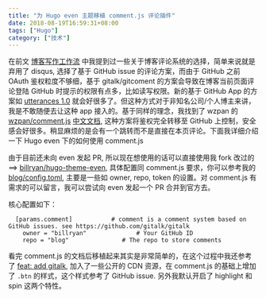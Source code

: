```yaml
---
title: "为 Hugo even 主题移植 comment.js 评论插件"
date: 2018-08-19T16:59:31+08:00
tags: ["Hugo"]
category: ["技术"]
---
```


在前文 [博客写作工作流](http://blog.yuanbin.me/posts/2018-02/2018-02-23_23-19-29/) 中我提到过一些关于博客评论系统的选择，简单来说就是弃用了 disqus, 选择了基于 GitHub issue 的评论方案，而由于 GitHub 之前 OAuth 鉴权粒度不够细，基于 gitalk/gitcoment 的方案会导致在博客当前页面评论登陆 GitHub 时提示的权限有点多，比如读写权限。新的基于 GitHub App 的方案如 [utterances 1.0](https://github.com/utterance/utterances/pull/25) 就会好很多了。但这种方式对于非知名公司/个人博主来讲，我是不敢随便去让这种 app 接入的。基于同样的理念，我找到了 wzpan 的 [wzpan/comment.js](https://github.com/wzpan/comment.js) [中文文档](http://www.hahack.com/codes/comment-js/), 这种方案将鉴权完全转移至 GitHub 上控制，安全感会好很多。稍显麻烦的是会有一个跳转而不是直接在本页评论。下面我详细介绍一下 Hugo even 下的如何使用 comment.js

由于目前还未向 even 发起 PR, 所以现在想使用的话可以直接使用我 fork 改过的 ==> [billryan/hugo-theme-even](https://github.com/billryan/hugo-theme-even), 具体配置同 comment.js 要求，你可以参考我的 [blog/config.toml](https://github.com/billryan/blog/blob/master/config.toml), 主要是一些如 owner, repo, token 的设置。对 comment.js 有需求的可以留言，我可以尝试向 even 发起一个 PR 合并到官方去。

核心配置如下：

```
  [params.comment]           # comment is a comment system based on GitHub issues. see https://github.com/gitalk/gitalk
    owner = "billryan"              # Your GitHub ID
    repo = "blog"               # The repo to store comments
```

看完 comment.js 的文档后移植起来其实是非常简单的，在这个过程中我还参考了 [feat: add gitalk](https://github.com/olOwOlo/hugo-theme-even/pull/51), 加入了一些公开的 CDN 资源，在 comment.js 的基础上增加了 `.btn` 的样式，这个样式参考了 GitHub issue. 另外我默认开启了 highlight 和 spin 这两个特性。

